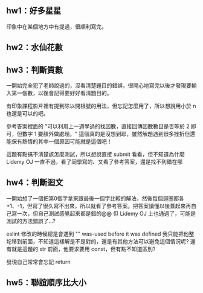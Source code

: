 ## hw1：好多星星
印象中在某個地方中有提過，很順利寫完。

## hw2：水仙花數




## hw3：判斷質數
一開始完全犯了老師說過的，沒看清楚題目的錯誤，很開心地寫完以後才發現要輸入第一個數，以後會記得要好好看清題目的。

有印象課程影片裡有提到除以開根號的用法，但忘記怎麼用了，所以想說用小於 n 也還是可以的吧。

參考答案裡面的 "可以利用上一週學過的找因數，直接回傳因數數目是否等於 2 即可，但數字 1 要額外做處理。" 這個真的是沒想到耶，雖然解題遇到很多挫折但還能保有熱情的其中一個原因可能就是這個吧！

這題有點搞不清楚該怎麼測試，所以想說直接 submit 看看，但不知道為什麼 Lidemy OJ 一直不過，看了同學寫的、又看了參考答案，還是找不到錯在哪

## hw4：判斷迴文
一開始想了一個把第0個字拿來跟最後一個字比較的解法，然後每個迴圈都各 +1、-1，但寫了很久寫不出來，所以就看了參考答案。把答案讀懂以後蓋起來再自己寫一次，但自己測試感覺起來都是錯的@@ 但 Lidemy OJ 上也通過了，可能是測試的方法錯誤了...?

eslint 修改的時候總是會遇到 "" was-used before it was defined
我只能把他整坨移到前面，不知道這樣解是不是對的，還是有其他方法可以避免這個情況呢?
還有就是這題的 str 前面，他要求要用 const，但有點不知道區別?

發現自己常常會忘記 return

## hw5：聯誼順序比大小
